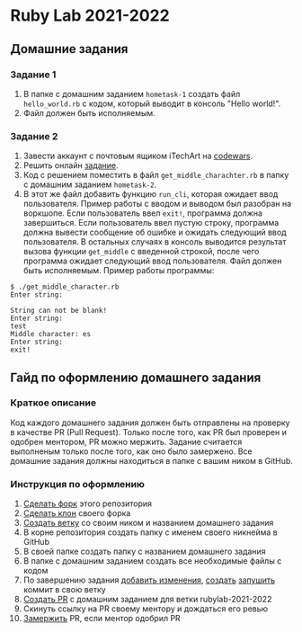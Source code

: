 # Ruby Lab 2021-2022

## Домашние задания
### Задание 1
1. В папке с домашним заданием `hometask-1` создать файл `hello_world.rb` с кодом, который выводит в консоль "Hello world!".
2. Файл должен быть исполняемым.

### Задание 2
1. Завести аккаунт с почтовым ящиком iTechArt на [codewars](https://www.codewars.com/).
2. Решить онлайн [задание](https://www.codewars.com/kata/56747fd5cb988479af000028/train/ruby).
3. Код с решением поместить в файл `get_middle_charachter.rb` в папку с домашним заданием `hometask-2`.
4. В этот же файл добавить функцию `run_cli`, которая ожидает ввод пользователя.
Пример работы с вводом и выводом был разобран на воркшопе.
Если пользователь ввел `exit!`, программа должна завершиться.
Если пользователь ввел пустую строку, программа должна вывести сообщение об ошибке и ожидать следующий ввод пользователя.
В остальных случаях в консоль выводится результат вызова функции `get_middle` c введенной строкой,
после чего программа ожидает следующий ввод пользователя.
Файл должен быть исполняемым.
Пример работы программы:
```
$ ./get_middle_character.rb
Enter string:

String can not be blank!
Enter string:
test
Middle character: es
Enter string:
exit!
```

## Гайд по оформлению домашнего задания
### Краткое описание
Код каждого домашнего задания должен быть отправлены на проверку в качестве PR (Pull Request).
Только после того, как PR был проверен и одобрен ментором, PR можно мержить.
Задание считается выполненым только после того, как оно было замержено.
Все домашние задания должны находиться в папке с вашим ником в GitHub.

### Инструкция по оформлению
1. [Сделать форк](https://docs.github.com/en/get-started/quickstart/fork-a-repo#forking-a-repository) этого репозитория
2. [Сделать клон](https://docs.github.com/en/get-started/quickstart/fork-a-repo#cloning-your-forked-repository) своего форка
3. [Создать ветку](https://docs.github.com/en/github/collaborating-with-pull-requests/proposing-changes-to-your-work-with-pull-requests/creating-and-deleting-branches-within-your-repository#creating-a-branch) со своим ником и названием домашнего задания
4. В корне репозитория создать папку с именем своего никнейма в GitHub
5. В своей папке создать папку с названием домашнего задания
6. В папке с домашним заданием создать все необходимые файлы с кодом
7. По завершению задания [добавить изменения](https://github.com/git-guides/git-add), [cоздать](https://github.com/git-guides/git-commit)  [запушить](https://github.com/git-guides/git-push) коммит в свою ветку
8. [Создать PR](https://docs.github.com/en/github/collaborating-with-pull-requests/proposing-changes-to-your-work-with-pull-requests/creating-a-pull-request-from-a-fork) с домашним заданием для ветки rubylab-2021-2022
9. Скинуть ссылку на PR своему ментору и дождаться его ревью
10. [Замержить](https://docs.github.com/en/github/collaborating-with-pull-requests/incorporating-changes-from-a-pull-request/merging-a-pull-request) PR, если ментор одобрил PR
